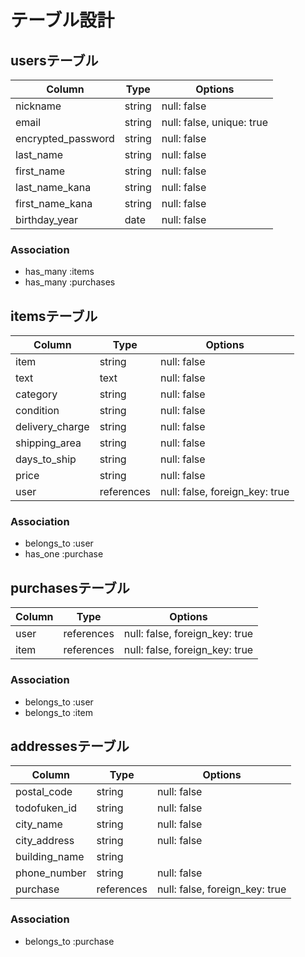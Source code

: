 # テーブル設計

## usersテーブル

| Column              | Type   | Options                    |
| ------------------- | ------ | -------------------------- |
| nickname            | string | null: false                |
| email               | string | null: false, unique: true  |
| encrypted_password  | string | null: false                |
| last_name           | string | null: false                |
| first_name          | string | null: false                |
| last_name_kana      | string | null: false                |
| first_name_kana     | string | null: false                |
| birthday_year       | date   | null: false                |

### Association
- has_many :items
- has_many :purchases


## itemsテーブル

| Column           | Type       | Options                         |
| ---------------- | ---------- | ------------------------------- |
| item             | string     | null: false                     |
| text             | text       | null: false                     |
| category         | string     | null: false                     |
| condition        | string     | null: false                     |
| delivery_charge  | string     | null: false                     |
| shipping_area    | string     | null: false                     |
| days_to_ship     | string     | null: false                     |
| price            | string     | null: false                     |
| user             | references | null: false, foreign_key: true  |

### Association
- belongs_to :user
- has_one    :purchase


## purchasesテーブル

| Column    | Type       | Options                         |
| --------- | ---------- | ------------------------------- |
| user      | references | null: false, foreign_key: true  |
| item      | references | null: false, foreign_key: true  |

### Association
- belongs_to  :user
- belongs_to  :item


## addressesテーブル

| Column          | Type       | Options                         |
| --------------- | ---------- | ------------------------------- |
| postal_code     | string     | null: false                     |
| todofuken_id    | string     | null: false                     |
| city_name       | string     | null: false                     |
| city_address    | string     | null: false                     |
| building_name   | string     |                                 |
| phone_number    | string     | null: false                     |
| purchase        | references | null: false, foreign_key: true  |

### Association
- belongs_to  :purchase